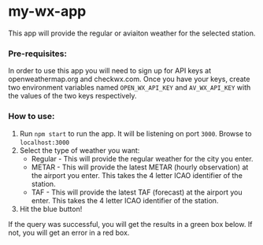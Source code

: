 # my-wx-app

This app will provide the regular or aviaiton weather for the selected station.

### Pre-requisites:

In order to use this app you will need to sign up for API keys at openweathermap.org and checkwx.com. Once you have your keys, create two environment variables named `OPEN_WX_API_KEY` and `AV_WX_API_KEY` with the values of the two keys respectively.

### How to use:

1. Run `npm start` to run the app. It will be listening on port `3000`. Browse to `localhost:3000`
2. Select the type of weather you want:
   - Regular - This will provide the regular weather for the city you enter.
   - METAR - This will provide the latest METAR (hourly observation) at the airport you enter. This takes the 4 letter ICAO identifier of the station.
   - TAF - This will provide the latest TAF (forecast) at the airport you enter. This takes the 4 letter ICAO identifier of the station.
3. Hit the blue button!

If the query was successful, you will get the results in a green box below. If not, you will get an error in a red box.
